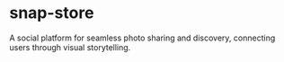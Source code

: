 # snap-store
A social platform for seamless photo sharing and discovery, connecting users through visual storytelling.
